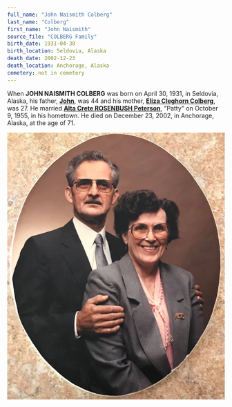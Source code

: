 ```yaml
---
full_name: "John Naismith Colberg"
last_name: "Colberg"
first_name: "John Naismith"
source_file: "COLBERG Family"
birth_date: 1931-04-30
birth_location: Seldovia, Alaska
death_date: 2002-12-23
death_location: Anchorage, Alaska
cemetery: not in cemetery
---
```


When **JOHN NAISMITH COLBERG** was born on April 30, 1931, in Seldovia,
Alaska, his father, [**John**](./Colberg_John.md), was 44 and his mother, [**Eliza Cleghorn Colberg**](./Colberg_Eliza_Cleghorn.md), was 27. He
married [**Alta Crete ROSENBUSH Peterson**](./Colberg_Alta_Rosenbush.md), "Patty" on October 9, 1955, in his hometown.  He died on December 23, 2002, in
Anchorage, Alaska, at the age of 71.

![](../assets/images/John%20N%20and%20Patty%20Alta%20Colbert%201986.jpg)
